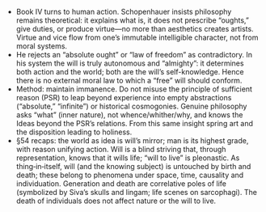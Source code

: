 - Book IV turns to human action. Schopenhauer insists philosophy remains theoretical: it explains what is, it does not prescribe “oughts,” give duties, or produce virtue—no more than aesthetics creates artists. Virtue and vice flow from one’s immutable intelligible character, not from moral systems.
- He rejects an “absolute ought” or “law of freedom” as contradictory. In his system the will is truly autonomous and “almighty”: it determines both action and the world; both are the will’s self-knowledge. Hence there is no external moral law to which a “free” will should conform.
- Method: maintain immanence. Do not misuse the principle of sufficient reason (PSR) to leap beyond experience into empty abstractions (“absolute,” “infinite”) or historical cosmogonies. Genuine philosophy asks “what” (inner nature), not whence/whither/why, and knows the Ideas beyond the PSR’s relations. From this same insight spring art and the disposition leading to holiness.
- §54 recaps: the world as idea is will’s mirror; man is its highest grade, with reason unifying action. Will is a blind striving that, through representation, knows that it wills life; “will to live” is pleonastic. As thing‑in‑itself, will (and the knowing subject) is untouched by birth and death; these belong to phenomena under space, time, causality and individuation. Generation and death are correlative poles of life (symbolized by Siva’s skulls and lingam; life scenes on sarcophagi). The death of individuals does not affect nature or the will to live.